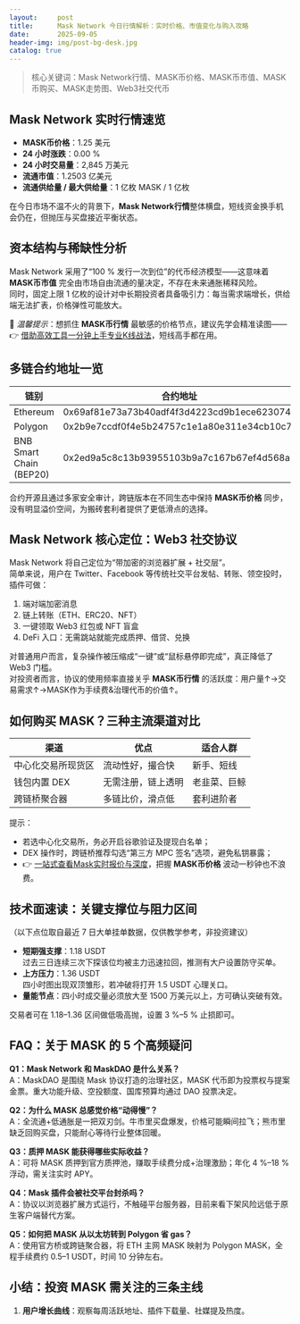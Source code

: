 ```yaml
---
layout:     post
title:      Mask Network 今日行情解析：实时价格、市值变化与购入攻略
date:       2025-09-05
header-img: img/post-bg-desk.jpg
catalog: true
---
```


> 核心关键词：Mask Network行情、MASK币价格、MASK币市值、MASK币购买、MASK走势图、Web3社交代币

## Mask Network 实时行情速览

- **MASK币价格**：1.25 美元  
- **24 小时涨跌**：0.00 %  
- **24 小时交易量**：2,845 万美元  
- **流通市值**：1.2503 亿美元  
- **流通供给量 / 最大供给量**：1 亿枚 MASK / 1 亿枚  

在今日市场不温不火的背景下，**Mask Network行情**整体横盘，短线资金换手机会仍在，但抛压与买盘接近平衡状态。

## 资本结构与稀缺性分析

Mask Network 采用了“100 % 发行一次到位”的代币经济模型——这意味着 **MASK币市值** 完全由市场自由流通的量决定，不存在未来通胀稀释风险。  
同时，固定上限 1 亿枚的设计对中长期投资者具备吸引力：每当需求端增长，供给端无法扩表，价格弹性可能放大。

👀 *温馨提示*：想抓住 **MASK币行情** 最敏感的价格节点，建议先学会精准读图——👉 [借助高效工具一分钟上手专业K线战法](https://okxdog.com/)，短线高手都在用。

## 多链合约地址一览

| 链别 | 合约地址 |
|------|-----------|
| Ethereum | 0x69af81e73a73b40adf4f3d4223cd9b1ece623074 |
| Polygon | 0x2b9e7ccdf0f4e5b24757c1e1a80e311e34cb10c7 |
| BNB Smart Chain (BEP20) | 0x2ed9a5c8c13b93955103b9a7c167b67ef4d568a3 |

合约开源且通过多家安全审计，跨链版本在不同生态中保持 **MASK币价格** 同步，没有明显溢价空间，为搬砖套利者提供了更低滑点的选择。

## Mask Network 核心定位：Web3 社交协议

Mask Network 将自己定位为“带加密的浏览器扩展 + 社交层”。  
简单来说，用户在 Twitter、Facebook 等传统社交平台发帖、转账、领空投时，插件可做：

1. 端对端加密消息  
2. 链上转账（ETH、ERC20、NFT）  
3. 一键领取 Web3 红包或 NFT 盲盒  
4. DeFi 入口：无需跳站就能完成质押、借贷、兑换  

对普通用户而言，复杂操作被压缩成“一键”或“鼠标悬停即完成”，真正降低了 Web3 门槛。  
对投资者而言，协议的使用频率直接关乎 **MASK币行情** 的活跃度：用户量↑→交易需求↑→MASK作为手续费&治理代币的价值↑。

## 如何购买 MASK？三种主流渠道对比

| 渠道 | 优点 | 适合人群 |
|------|------|----------|
| 中心化交易所现货区 | 流动性好，撮合快 | 新手、短线 |
| 钱包内置 DEX | 无需注册，链上透明 | 老韭菜、巨鲸 |
| 跨链桥聚合器 | 多链比价，滑点低 | 套利进阶者 |

提示：  
- 若选中心化交易所，务必开启谷歌验证及提现白名单；  
- DEX 操作时，跨链桥推荐勾选“第三方 MPC 签名”选项，避免私钥暴露；  
- 👉 [一站式查看Mask实时报价与深度](https://okxdog.com/)，把握 **MASK币价格** 波动一秒钟也不浪费。

## 技术面速读：关键支撑位与阻力区间

（以下点位取自最近 7 日大单挂单数据，仅供教学参考，非投资建议）

- **短期强支撑**：1.18 USDT  
  过去三日连续三次下探该位均被主力迅速拉回，推测有大户设置防守买单。  
- **上方压力**：1.36 USDT  
  四小时图出现双顶雏形，若冲破将打开 1.5 USDT 心理关口。  
- **量能节点**：四小时成交量必须放大至 1500 万美元以上，方可确认突破有效。

交易者可在 1.18–1.36 区间做低吸高抛，设置 3 %–5 % 止损即可。

## FAQ：关于 MASK 的 5 个高频疑问

**Q1：Mask Network 和 MaskDAO 是什么关系？**  
A：MaskDAO 是围绕 Mask 协议打造的治理社区，MASK 代币即为投票权与提案金票。重大功能升级、空投额度、国库预算均通过 DAO 投票决定。

**Q2：为什么 MASK 总感觉价格“动得慢”？**  
A：全流通+低通胀是一把双刃剑。牛市里买盘爆发，价格可能瞬间拉飞；熊市里缺乏回购买盘，只能耐心等待行业整体回暖。

**Q3：质押 MASK 能获得哪些实际收益？**  
A：可将 MASK 质押到官方质押池，赚取手续费分成+治理激励；年化 4 %–18 % 浮动，需关注实时 APY。

**Q4：Mask 插件会被社交平台封杀吗？**  
A：协议以浏览器扩展方式运行，不触碰平台服务器，目前来看下架风险远低于原生客户端替代方案。

**Q5：如何把 MASK 从以太坊转到 Polygon 省 gas？**  
A：使用官方桥或跨链聚合器，将 ETH 主网 MASK 映射为 Polygon MASK，全程手续费约 0.5–1 USDT，时间 10 分钟左右。

## 小结：投资 MASK 需关注的三条主线

1. **用户增长曲线**：观察每周活跃地址、插件下载量、社媒提及热度。